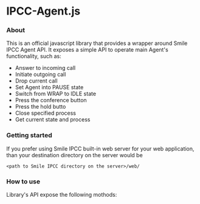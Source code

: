 # IPCC-Agent.js
### About
This is an official javascript library that provides a wrapper around Smile IPCC Agent API. 
It exposes a simple API to operate main Agent's functionality, such as:
- Answer to incoming call
- Initiate outgoing call
- Drop current call
- Set Agent into PAUSE state
- Switch from WRAP to IDLE state
- Press the conference button
- Press the hold butto
- Close specified process
- Get current state and process

### Getting started
If you prefer using Smile IPCC built-in web server for your web application, than your destination directory on the server would be

`<path to Smile IPCC directory on the server>/web/`



### How to use
Library's API expose the following mothods:
